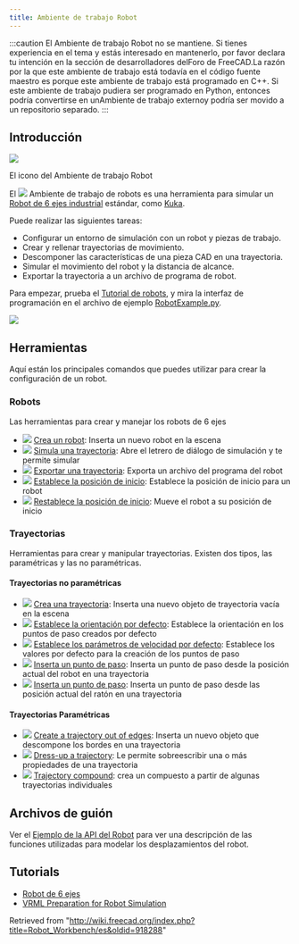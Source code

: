 ```yaml
---
title: Ambiente de trabajo Robot
---
```


:::caution
El Ambiente de trabajo Robot no se mantiene. Si tienes experiencia en el tema y estás interesado en mantenerlo, por favor declara tu intención en la sección de desarrolladores delForo de FreeCAD.La razón por la que este ambiente de trabajo está todavía en el código fuente maestro es porque este ambiente de trabajo está programado en C++. Si este ambiente de trabajo pudiera ser programado en Python, entonces podría convertirse en unAmbiente de trabajo externoy podría ser movido a un repositorio separado.
:::

## Introducción

![](/images/Workbench_Robot.svg)

El icono del Ambiente de trabajo Robot

El ![](/images/Workbench_Robot.svg) Ambiente de trabajo de robots es una herramienta para simular un [Robot de 6 ejes industrial](/Robot_6-Axis/es "Robot 6-Axis/es") estándar, como [Kuka](http://kuka.com/).

Puede realizar las siguientes tareas:

- Configurar un entorno de simulación con un robot y piezas de trabajo.
- Crear y rellenar trayectorias de movimiento.
- Descomponer las características de una pieza CAD en una trayectoria.
- Simular el movimiento del robot y la distancia de alcance.
- Exportar la trayectoria a un archivo de programa de robot.

Para empezar, prueba el [Tutorial de robots](/Robot_tutorial/es "Robot tutorial/es"), y mira la interfaz de programación en el archivo de ejemplo [RobotExample.py](https://github.com/FreeCAD/FreeCAD_sf_master/blob/master/src/Mod/Robot/RobotExample.py).

![](/images/Robot_Workbench_example.jpg)

## Herramientas

Aquí están los principales comandos que puedes utilizar para crear la configuración de un robot.

### Robots

Las herramientas para crear y manejar los robots de 6 ejes

- ![](/images/Robot_CreateRobot.svg) [Crea un robot](/Robot_CreateRobot/es "Robot CreateRobot/es"): Inserta un nuevo robot en la escena
- ![](/images/Robot_Simulate.svg) [Simula una trayectoria](/Robot_Simulate/es "Robot Simulate/es"): Abre el letrero de diálogo de simulación y te permite simular
- ![](/images/Robot_Export.svg) [Exportar una trayectoria](/Robot_Export/es "Robot Export/es"): Exporta un archivo del programa del robot
- ![](/images/Robot_SetHomePos.svg) [Establece la posición de inicio](/Robot_SetHomePos/es "Robot SetHomePos/es"): Establece la posición de inicio para un robot
- ![](/images/Robot_RestoreHomePos.svg) [Restablece la posición de inicio](/Robot_RestoreHomePos/es "Robot RestoreHomePos/es"): Mueve el robot a su posición de inicio

### Trayectorias

Herramientas para crear y manipular trayectorias. Existen dos tipos, las paramétricas y las no paramétricas.

#### Trayectorias no paramétricas

- ![](/images/Robot_CreateTrajectory.svg) [Crea una trayectoria](/Robot_CreateTrajectory/es "Robot CreateTrajectory/es"): Inserta una nuevo objeto de trayectoria vacía en la escena
- ![](/images/Robot_SetDefaultOrientation.svg) [Establece la orientación por defecto](/Robot_SetDefaultOrientation/es "Robot SetDefaultOrientation/es"): Establece la orientación en los puntos de paso creados por defecto
- ![](/images/Robot_SetDefaultValues.svg) [Establece los parámetros de velocidad por defecto](/Robot_SetDefaultValues/es "Robot SetDefaultValues/es"): Establece los valores por defecto para la creación de los puntos de paso
- ![](/images/Robot_InsertWaypoint.svg) [Inserta un punto de paso](/Robot_InsertWaypoint/es "Robot InsertWaypoint/es"): Inserta un punto de paso desde la posición actual del robot en una trayectoria
- ![](/images/Robot_InsertWaypointPre.svg) [Inserta un punto de paso](/Robot_InsertWaypointPre/es "Robot InsertWaypointPre/es"): Inserta un punto de paso desde las posición actual del ratón en una trayectoria

#### Trayectorias Paramétricas

- ![](/images/Robot_Edge2Trac.svg) [Create a trajectory out of edges](/Robot_Edge2Trac/es "Robot Edge2Trac/es"): Inserta un nuevo objeto que descompone los bordes en una trayectoria
- ![](/images/Robot_TrajectoryDressUp.svg) [Dress-up a trajectory](/Robot_TrajectoryDressUp/es "Robot TrajectoryDressUp/es"): Le permite sobreescribir una o más propiedades de una trayectoria
- ![](/images/Robot_TrajectoryCompound.svg) [Trajectory compound](/Robot_TrajectoryCompound/es "Robot TrajectoryCompound/es"): crea un compuesto a partir de algunas trayectorias individuales

## Archivos de guión

Ver el [Ejemplo de la API del Robot](/Robot_API_example/es "Robot API example/es") para ver una descripción de las funciones utilizadas para modelar los desplazamientos del robot.

## Tutorials

- [Robot de 6 ejes](/Robot_6-Axis/es "Robot 6-Axis/es")
- [VRML Preparation for Robot Simulation](/VRML_Preparation_for_Robot_Simulation/es "VRML Preparation for Robot Simulation/es")

Retrieved from "<http://wiki.freecad.org/index.php?title=Robot_Workbench/es&oldid=918288>"
